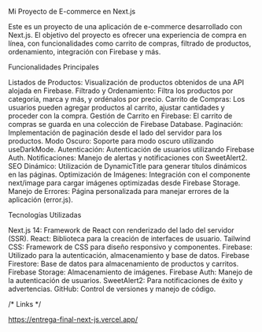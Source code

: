 Mi Proyecto de E-commerce en Next.js

Este es un proyecto de una aplicación de e-commerce desarrollado con Next.js. El objetivo del proyecto es ofrecer una experiencia de compra en línea, con funcionalidades como carrito de compras, filtrado de productos, ordenamiento, integración con Firebase y más.

Funcionalidades Principales

Listados de Productos: Visualización de productos obtenidos de una API alojada en Firebase.
Filtrado y Ordenamiento: Filtra los productos por categoría, marca y más, y ordénalos por precio.
Carrito de Compras: Los usuarios pueden agregar productos al carrito, ajustar cantidades y proceder con la compra.
Gestión de Carrito en Firebase: El carrito de compras se guarda en una colección de Firebase Database.
Paginación: Implementación de paginación desde el lado del servidor para los productos.
Modo Oscuro: Soporte para modo oscuro utilizando useDarkMode.
Autenticación: Autenticación de usuarios utilizando Firebase Auth.
Notificaciones: Manejo de alertas y notificaciones con SweetAlert2.
SEO Dinámico: Utilización de DynamicTitle para generar títulos dinámicos en las páginas.
Optimización de Imágenes: Integración con el componente next/image para cargar imágenes optimizadas desde Firebase Storage.
Manejo de Errores: Página personalizada para manejar errores de la aplicación (error.js).

Tecnologías Utilizadas

Next.js 14: Framework de React con renderizado del lado del servidor (SSR).
React: Biblioteca para la creación de interfaces de usuario.
Tailwind CSS: Framework de CSS para diseño responsivo y componentes.
Firebase: Utilizado para la autenticación, almacenamiento y base de datos.
Firebase Firestore: Base de datos para almacenamiento de productos y carritos.
Firebase Storage: Almacenamiento de imágenes.
Firebase Auth: Manejo de la autenticación de usuarios.
SweetAlert2: Para notificaciones de éxito y advertencias.
GitHub: Control de versiones y manejo de código.

/* Links */

https://entrega-final-next-js.vercel.app/

